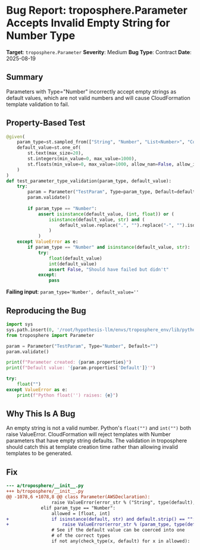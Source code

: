 # Bug Report: troposphere.Parameter Accepts Invalid Empty String for Number Type

**Target**: `troposphere.Parameter`
**Severity**: Medium
**Bug Type**: Contract
**Date**: 2025-08-19

## Summary

Parameters with Type="Number" incorrectly accept empty strings as default values, which are not valid numbers and will cause CloudFormation template validation to fail.

## Property-Based Test

```python
@given(
    param_type=st.sampled_from(["String", "Number", "List<Number>", "CommaDelimitedList"]),
    default_value=st.one_of(
        st.text(max_size=20),
        st.integers(min_value=0, max_value=1000),
        st.floats(min_value=0, max_value=1000, allow_nan=False, allow_infinity=False)
    )
)
def test_parameter_type_validation(param_type, default_value):
    try:
        param = Parameter("TestParam", Type=param_type, Default=default_value)
        param.validate()
        
        if param_type == "Number":
            assert isinstance(default_value, (int, float)) or (
                isinstance(default_value, str) and (
                    default_value.replace(".", "").replace("-", "").isdigit()
                )
            )
    except ValueError as e:
        if param_type == "Number" and isinstance(default_value, str):
            try:
                float(default_value)
                int(default_value)
                assert False, "Should have failed but didn't"
            except:
                pass
```

**Failing input**: `param_type='Number', default_value=''`

## Reproducing the Bug

```python
import sys
sys.path.insert(0, '/root/hypothesis-llm/envs/troposphere_env/lib/python3.13/site-packages')
from troposphere import Parameter

param = Parameter("TestParam", Type="Number", Default="")
param.validate()

print(f"Parameter created: {param.properties}")
print(f"Default value: '{param.properties['Default']}'")

try:
    float("")
except ValueError as e:
    print(f"Python float('') raises: {e}")
```

## Why This Is A Bug

An empty string is not a valid number. Python's `float("")` and `int("")` both raise ValueError. CloudFormation will reject templates with Number parameters that have empty string defaults. The validation in troposphere should catch this at template creation time rather than allowing invalid templates to be generated.

## Fix

```diff
--- a/troposphere/__init__.py
+++ b/troposphere/__init__.py
@@ -1078,6 +1078,8 @@ class Parameter(AWSDeclaration):
                 raise ValueError(error_str % ("String", type(default), default))
             elif param_type == "Number":
                 allowed = [float, int]
+                if isinstance(default, str) and default.strip() == "":
+                    raise ValueError(error_str % (param_type, type(default), default))
                 # See if the default value can be coerced into one
                 # of the correct types
                 if not any(check_type(x, default) for x in allowed):
```